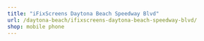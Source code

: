 ```yaml
---
title: "iFixScreens Daytona Beach Speedway Blvd"
url: /daytona-beach/ifixscreens-daytona-beach-speedway-blvd/
shop: mobile phone
---
```


